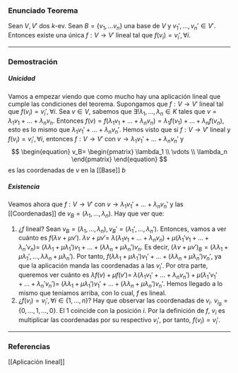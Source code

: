 ### Enunciado Teorema

Sean $V, V'$ dos $k$-ev. Sean $B = \{v_1, \dots v_n\}$ una base de $V$ y $v_1', \dots, v_n' \in V'$. Entonces existe una única $f: V \rightarrow V'$ lineal tal que $f(v_i) = v_i', \forall i$.

---
### Demostración

##### Unicidad
Vamos a empezar viendo que como mucho hay una aplicación lineal que cumple las condiciones del teorema. Supongamos que $f: V \rightarrow V'$ lineal tal que $f(v_i) = v_i', \forall i$. Sea $v \in V$, sabemos que $\exists ! \lambda_1, \dots, \lambda_n \in K$ tales que $v = \lambda_1 v_1 + \dots + \lambda_n v_n$. Entonces $f(v) = f(\lambda_1 v_1 + \dots + \lambda_n v_n) = \lambda_1 f(v_1) + \dots + \lambda_n f(v_n)$, esto es lo mismo que $\lambda_1 v_1' + \dots + \lambda_n v_n'$. Hemos visto que si $f: V \rightarrow V'$ lineal y $f(v_i) = v_i', \forall i$, entonces $f: V \rightarrow V'$ con $v \rightarrow \lambda_1 v_1' + \dots + \lambda_n v_n'$ y
$$
\begin{equation}
	v_B=
	\begin{pmatrix}
		\lambda_1 \\
		\vdots \\
		\lambda_n
	\end{pmatrix}
\end{equation}
$$
es las coordenadas de $v$ en la [[Base]] $b$

##### Existencia
Veamos ahora que $f: V \rightarrow V'$ con $v \rightarrow \lambda_1 v_1' + \dots + \lambda_n v_n'$ y las [[Coordenadas]] de $v_B = (\lambda_1, \dots, \lambda_n)$. Hay que ver que:
1. ¿$f$ lineal? Sean $v_B = (\lambda_1, \dots, \lambda_n), v_B' = (\lambda_1', \dots, \lambda_n')$. Entonces, vamos a ver cuánto es $f(\lambda v + \mu v')$. $\lambda v + \mu v' =$ $\lambda(\lambda_1 v_1 + \dots + \lambda_n v_n) + \mu (\lambda_1' v_1 + \dots + \lambda_n' v_n) =$ $(\lambda \lambda_1 + \mu \lambda_1')v_1 + \dots + (\lambda \lambda_n + \mu \lambda_n') v_n$. Es decir, $(\lambda v + \mu v')_B = (\lambda \lambda_1 + \mu \lambda_1', \dots, \lambda \lambda_n + \mu \lambda_n')$. Por tanto, $f(\lambda \lambda_1 + \mu \lambda_1') v_1' + \dots + (\lambda \lambda_n + \mu \lambda_n')v_n'$, ya que la aplicación manda las coordenadas a las $v_i'$. Por otra parte, queremos ver cuánto es $\lambda f(v) + \mu f(v') =$ $\lambda(\lambda_1 v_1' + \dots + \lambda_n v_n') + \mu(\lambda_1' v_1' + \dots + \lambda_n' v_n') =$ $(\lambda \lambda_1 + \mu \lambda_1')v_1' + \dots + (\lambda \lambda_n + \mu \lambda_n') v_n'$. Hemos llegado a lo mismo que teníamos arriba, con lo cual, $f$ es lineal.
2. ¿$f(v_i) = v_i', \forall i \in \{1, \dots, n\}$? Hay que observar las coordenadas de $v_i$. $v_{i_B} = \{0, \dots, 1, \dots, 0\}$. El $1$ coincide con la posición $i$. Por la definición de $f$, $v_i$ es multiplicar las coordenadas por su respectivo $v_i'$, por tanto, $f(v_i) = v_i'$.


---
### Referencias

[[Aplicación lineal]]